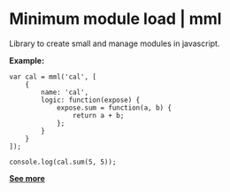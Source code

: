 # Minimum module load | mml
Library to create small and manage modules in javascript.

**Example:**

    var cal = mml('cal', [
        {
            name: 'cal',
            logic: function(expose) {
                expose.sum = function(a, b) {
                    return a + b;
                };
            }
        }
    ]);

    console.log(cal.sum(5, 5));


**[See more](/example)**